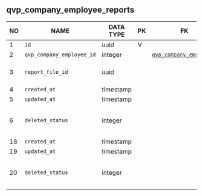 qvp_company_employee_reports
----------------------------


NO | NAME | DATA TYPE | PK | FK | DESCRIPTION  | COMMENTS          
---|------|-----------|----|----|--------------|----------
1|`id` | uuid | V |  | 
2|`qvp_company_employee_id` | integer |  | [`qvp_company_employees`](qvp_company_employees.md) | 
3|`report_file_id` | uuid |  |  | TODO: it isn't referencing file_storage!
4|`created_at` | timestamp |  |  | 
5|`updated_at` | timestamp |  |  | 
6|`deleted_status` | integer |  |  | 0 - active record, 1 - deleted record.
18|`created_at` | timestamp |  |  | 
19|`updated_at` | timestamp |  |  | 
20|`deleted_status` | integer |  |  | 0 - active record, 1 - deleted record.
